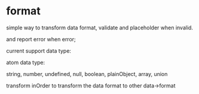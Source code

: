 # format
simple way to transform data format, validate and placeholder when invalid.

and report error when error;



current support data type:

atom data type:

string, number, undefined, null, boolean, plainObject, array, union



transform inOrder to transform the data format to other data->format